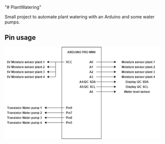 "# PlantWatering" 

Small project to automate plant watering with an Arduino and some water pumps.

## Pin usage
![Pin usage](/PlantWatering/ArduinoPinUsage.jpg)


